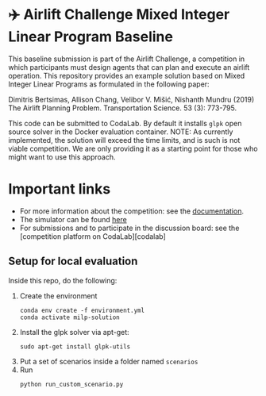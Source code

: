 # ✈️ Airlift Challenge Mixed Integer Linear Program Baseline

This baseline submission is part of the Airlift Challenge,
a competition in which participants must design agents that can plan and execute an airlift operation.
This repository provides an example solution based on Mixed Integer Linear Programs as formulated in the following paper:

   Dimitris Bertsimas, Allison Chang, Velibor V. Mišić, Nishanth Mundru (2019)
   The Airlift Planning Problem.
   Transportation Science.
   53 (3): 773-795.

This code can be submitted to CodaLab.
By default it installs `glpk` open source solver in the Docker evaluation container.
NOTE: As currently implemented, the solution will exceed the time limits, and is such is not viable competition. We are only providing it as a starting point for those who might want to use this approach. 

# Important links
* For more information about the competition: see the [documentation](https://airlift-challenge.github.io/).
* The simulator can be found [here](https://github.com/airlift-challenge/airlift)
* For submissions and to participate in the discussion board: see the [competition platform on CodaLab][codalab]


## Setup for local evaluation
Inside this repo, do the following:

1) Create the environment
   ```
   conda env create -f environment.yml
   conda activate milp-solution
   ```
2) Install the glpk solver via apt-get:
   ```
   sudo apt-get install glpk-utils
   ```
3) Put a set of scenarios inside a folder named `scenarios`
4) Run
   ```
   python run_custom_scenario.py
   ``` 
